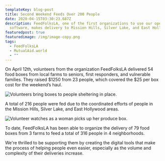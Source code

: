 ```yaml
---
templateKey: blog-post
title: Second Weekend Feeds Over 200 People
date: 2020-04-15T03:30:23.687Z
description: FeedFolksLA, one of the first organizations to use our open-source
  software, makes delivery to Mission Hills, Silver Lake, and East Hollywood.
featuredpost: true
featuredimage: /img/image-copy.png
tags:
  - FeedFolksLA
  - MutualAid.world
  - ""
---
```

On April 12th, volunteers from the organization FeedFolksLA delivered 54 food boxes from local farms to seniors, first responders, and vulnerable families. They raised $1250 from 23 people, which covered the $25 per box cost for the weekend’s haul.

![Volunteers bring boxes to people sheltering in place.](/img/image-1-.png)

A total of 216 people were fed due to the coordinated efforts of people in the Mission Hills, Silver Lake, and East Hollywood areas.

![Volunteer watches as a woman picks up her produce box.](/img/image-2-.png)

To date, FeedFolksLA has been able to organize the delivery of 79 food boxes from 3 farms to feed a total of 316 people in 4 neighborhoods. 

We're thrilled to be supporting them by creating the digital tools that make the process of helping people even easier, especially as the volume and complexity of their deliveries increase.